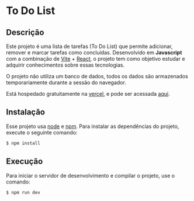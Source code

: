 # To Do List

## Descrição
Este projeto é uma lista de tarefas (To Do List) que permite adicionar, remover e marcar tarefas como concluídas. 
Desenvolvido em **Javascript** com a combinação de [Vite](https://vitejs.dev/) + [React](https://pt-br.legacy.reactjs.org/), o projeto tem como objetivo estudar e adquirir conhecimentos sobre essas tecnologias.

O projeto não utiliza um banco de dados, todos os dados são armazenados temporariamente durante a sessão do navegador. 

Está hospedado gratuitamente na [vercel](https://vercel.com/), e pode ser acessada [aqui](https://todolist-mu-three-62.vercel.app/). 


## Instalação
Esse projeto usa [node](http://nodejs.org) e [npm](https://npmjs.com). Para instalar as dependências do projeto, execute o seguinte comando:

```sh
$ npm install 
```

## Execução
Para iniciar o servidor de desenvolvimento e compilar o projeto, use o comando:

```sh
$ npm run dev
```


